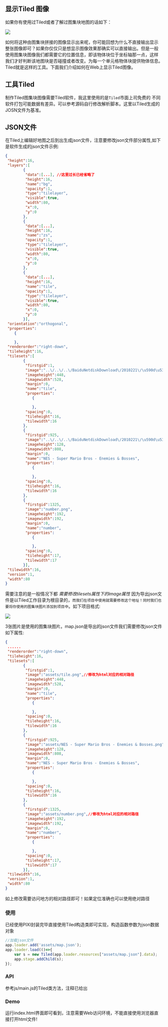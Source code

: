 ## 显示Tiled 图像

如果你有使用过Tiled或者了解过图集块地图的话如下：

![](img/m1.png)

如何将这种由图集块拼接的图像显示出来呢，你可能回想为什么不直接输出显示
整张图像即可？如果你仅仅只是想显示图像效果那确实可以直接输出。但是一般
使用图集块图像我们都需要它的位置信息，即该物体块位于坐标轴那一点，这样
我们才好判断该地图块是否碰撞或者改变。为每一个单元格物体块提供物体信息。
Tiled就是这样的工具。下面我们介绍如何在Web上显示Tiled图像。

## 工具Tiled

制作Tiled图集块图像需要Tiled软件，我这里使用的是`Tiled`市面上司免费的
不同软件打包可能数据有差异。可以参考源码自行修改解析脚本。这里以Tiled生成的
JOSN文件为基准。


## JSON文件

在Tiled上编辑好地图之后到出生成json文件，注意要修改json文件部分属性,如下是软件生成的json文件示例:

```json
{ 
 "height":16,
 "layers":[
        {
         "data":[...], //这里过长已经省略了
         "height":16,
         "name":"bg",
         "opacity":1,
         "type":"tilelayer",
         "visible":true,
         "width":80,
         "x":0,
         "y":0
        }, 
        {
         "data":[...],
         "height":16,
         "name":"zs",
         "opacity":1,
         "type":"tilelayer",
         "visible":true,
         "width":80,
         "x":0,
         "y":0
        }, 
        {
         "data":[...],
         "height":16,
         "name":"tile",
         "opacity":1,
         "type":"tilelayer",
         "visible":true,
         "width":80,
         "x":0,
         "y":0
        }],
 "orientation":"orthogonal",
 "properties":
    {

    },
 "renderorder":"right-down",
 "tileheight":16,
 "tilesets":[
        {
         "firstgid":1,
         "image":"..\/..\/..\/BaiduNetdiskDownload\/2010221\/\u590d\u53e4\u50cf\u7d20\u9a6c\u91cc\u5965\/\u6742\u9879\u5143\u7d20\/tile.png",
         "imageheight":448,
         "imagewidth":528,
         "margin":0,
         "name":"tile",
         "properties":
            {

            },
         "spacing":0,
         "tileheight":16,
         "tilewidth":16
        }, 
        {
         "firstgid":925,
         "image":"..\/..\/..\/BaiduNetdiskDownload\/2010221\/\u590d\u53e4\u50cf\u7d20\u9a6c\u91cc\u5965\/\u4e3b\u89d2\u548c\u654c\u4eba\/NES - Super Mario Bros - Enemies & Bosses.png",
         "imageheight":128,
         "imagewidth":808,
         "margin":0,
         "name":"NES - Super Mario Bros - Enemies & Bosses",
         "properties":
            {

            },
         "spacing":0,
         "tileheight":16,
         "tilewidth":16
        }, 
        {
         "firstgid":1325,
         "image":"number.png",
         "imageheight":192,
         "imagewidth":192,
         "margin":0,
         "name":"number",
         "properties":
            {

            },
         "spacing":0,
         "tileheight":17,
         "tilewidth":17
        }],
 "tilewidth":16,
 "version":1,
 "width":80
}
```

需要注意的是一般情况下都 *需要修改tilesets属性下的image属性* 因为导出json文件是以Tiled工作目录为根目录的，`而我们在项目中使用就需要修改这个地址！同时我们也要将你使用的图集块图片添加到项目中`。如下项目格式:

![](img/m2.png)

3张图片是使用的图集块图片。map.json是导出的json文件我们需要修改json文件如下属性:

```json
{ 
 ......
 "renderorder":"right-down",
 "tileheight":16,
 "tilesets":[
        {
         "firstgid":1,
         "image":"assets/tile.png",//修改为html对应的相对路径
         "imageheight":448,
         "imagewidth":528,
         "margin":0,
         "name":"tile",
         "properties":
            {

            },
         "spacing":0,
         "tileheight":16,
         "tilewidth":16
        }, 
        {
         "firstgid":925,
         "image":"assets/NES - Super Mario Bros - Enemies & Bosses.png", //修改为html对应的相对路径
         "imageheight":128,
         "imagewidth":808,
         "margin":0,
         "name":"NES - Super Mario Bros - Enemies & Bosses",
         "properties":
            {

            },
         "spacing":0,
         "tileheight":16,
         "tilewidth":16
        }, 
        {
         "firstgid":1325,
         "image":"assets/number.png",//修改为html对应的相对路径
         "imageheight":192,
         "imagewidth":192,
         "margin":0,
         "name":"number",
         "properties":
            {

            },
         "spacing":0,
         "tileheight":17,
         "tilewidth":17
        }],
 "tilewidth":16,
 "version":1,
 "width":80
}
```

如上修改需要访问地方的相对路径即可！如果定位准确也可以使用绝对路径

### 使用

已经使用PIXI封装完毕直接使用Tiled构造类即可实现，构造函数参数为json数据对象

```js
//加载json文件
app.loader.add('assets/map.json');
app.loader.load(()=>{
    var s = new Tiled(app.loader.resources["assets/map.json"].data);
    app.stage.addChild(s);
});
```

### API

参考js/main.js的Tiled类方法，注释已给出

### Demo

运行index.html界面即可看到，注意需要Web访问环境，不能直接使用浏览器直接打开html文件!